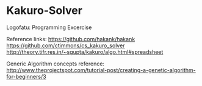 # Kakuro-Solver
Logofatu: Programming Excercise

Reference links:
https://github.com/hakank/hakank
https://github.com/ctimmons/cs_kakuro_solver
http://theory.tifr.res.in/~sgupta/kakuro/algo.html#spreadsheet

Generic Algorithm concepts reference:
http://www.theprojectspot.com/tutorial-post/creating-a-genetic-algorithm-for-beginners/3
